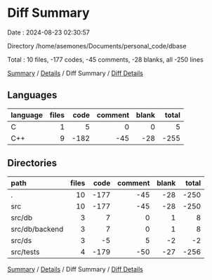 # Diff Summary

Date : 2024-08-23 02:30:57

Directory /home/asemones/Documents/personal_code/dbase

Total : 10 files,  -177 codes, -45 comments, -28 blanks, all -250 lines

[Summary](results.md) / [Details](details.md) / Diff Summary / [Diff Details](diff-details.md)

## Languages
| language | files | code | comment | blank | total |
| :--- | ---: | ---: | ---: | ---: | ---: |
| C | 1 | 5 | 0 | 0 | 5 |
| C++ | 9 | -182 | -45 | -28 | -255 |

## Directories
| path | files | code | comment | blank | total |
| :--- | ---: | ---: | ---: | ---: | ---: |
| . | 10 | -177 | -45 | -28 | -250 |
| src | 10 | -177 | -45 | -28 | -250 |
| src/db | 3 | 7 | 0 | 1 | 8 |
| src/db/backend | 3 | 7 | 0 | 1 | 8 |
| src/ds | 3 | -5 | 5 | -2 | -2 |
| src/tests | 4 | -179 | -50 | -27 | -256 |

[Summary](results.md) / [Details](details.md) / Diff Summary / [Diff Details](diff-details.md)